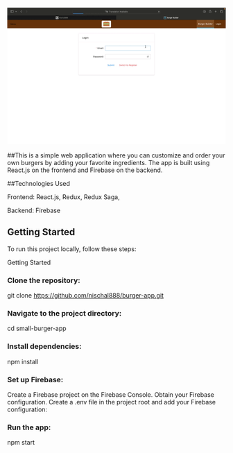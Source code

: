 ![](burgerapp.gif)

##This is a simple web application where you can customize and order your own burgers by adding your favorite ingredients. The app is built using React.js on the frontend and Firebase on the backend.

##Technologies Used

Frontend: React.js, Redux, Redux Saga, 


Backend: Firebase

## Getting Started


To run this project locally, follow these steps:

Getting Started

### Clone the repository:

git clone https://github.com/nischal888/burger-app.git



### Navigate to the project directory:

cd small-burger-app

### Install dependencies:

npm install

### Set up Firebase:

Create a Firebase project on the Firebase Console.
Obtain your Firebase configuration.
Create a .env file in the project root and add your Firebase configuration:

### Run the app:

npm start

